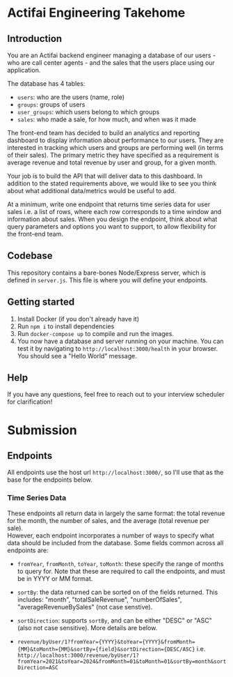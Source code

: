 # Actifai Engineering Takehome

## Introduction

You are an Actifai backend engineer managing a database of our users - who are call center agents - and the sales that
the users place using our application.

The database has 4 tables:

- `users`: who are the users (name, role)
- `groups`: groups of users
- `user_groups`: which users belong to which groups
- `sales`: who made a sale, for how much, and when was it made

The front-end team has decided to build an analytics and reporting dashboard to display information about performance
to our users. They are interested in tracking which users and groups are performing well (in terms of their sales). The
primary metric they have specified as a requirement is average revenue and total revenue by user and group, for a given
month.

Your job is to build the API that will deliver data to this dashboard. In addition to the stated requirements above, we
would like to see you think about what additional data/metrics would be useful to add.

At a minimum, write one endpoint that returns time series data for user sales i.e. a list of rows, where each row
corresponds to a time window and information about sales. When you design the endpoint, think  about what query
parameters and options you want to support, to allow flexibility for the front-end team.

## Codebase

This repository contains a bare-bones Node/Express server, which is defined in `server.js`. This file is where you will
define your endpoints.

## Getting started

1. Install Docker (if you don't already have it)
2. Run `npm i` to install dependencies
3. Run `docker-compose up` to compile and run the images.
4. You now have a database and server running on your machine. You can test it by navigating to `http://localhost:3000/health` in
your browser. You should see a "Hello World" message.


## Help

If you have any questions, feel free to reach out to your interview scheduler for clarification!

# Submission

## Endpoints
All endpoints use the host url `http://localhost:3000/`, so I'll use that as the base for the endpoints below.

### Time Series Data
These endpoints all return data in largely the same format: the total revenue for the month, the number of sales, and the average (total revenue per sale).  
However, each endpoint incorporates a number of ways to specify what data should be included from the database.  Some fields common across all endpoints are:
- `fromYear`, `fromMonth`, `toYear`, `toMonth`: these specify the range of months to query for.  Note that these are required to call the endpoints, and must be in YYYY or MM format.
- `sortBy`: the data returned can be sorted on of the fields returned.  This includes: "month", "totalSaleRevenue", "numberOfSales", "averageRevenueBySales" (not case senstive).  
- `sortDirection`: supports `sortBy`, and can be either "DESC" or "ASC" (also not case sensitive).
More details are below.

- `revenue/byUser/1?fromYear={YYYY}&toYear={YYYY}&fromMonth={MM}&toMonth={MM}&sortBy={field}&sortDirection={DESC/ASC}`
i.e. `http://localhost:3000/revenue/byUser/1?fromYear=2021&toYear=2024&fromMonth=01&toMonth=01&sortBy=month&sortDirection=ASC`

